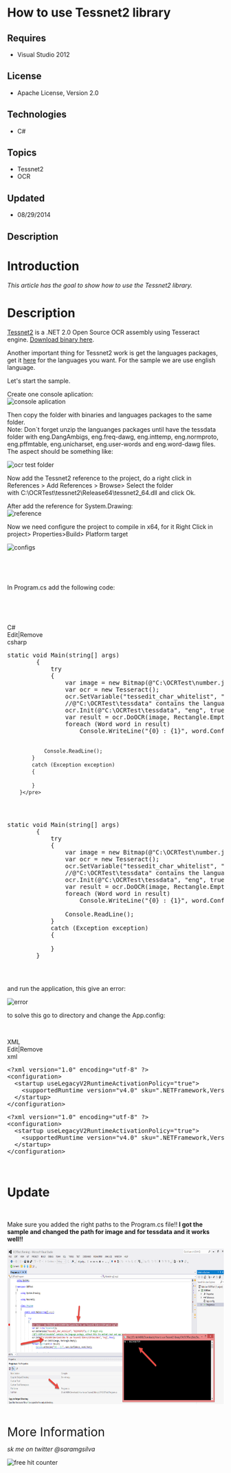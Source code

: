 # How to use Tessnet2 library
## Requires
- Visual Studio 2012
## License
- Apache License, Version 2.0
## Technologies
- C#
## Topics
- Tessnet2
- OCR
## Updated
- 08/29/2014
## Description

<h1>Introduction</h1>
<p><em><span>This article has the goal to show how to use the&nbsp;Tessnet2 library.</span></em></p>
<h1>Description</h1>
<p><a href="http://www.pixel-technology.com/freeware/tessnet2/">Tessnet2</a>&nbsp;is a .NET 2.0 Open Source OCR assembly using Tesseract engine.&nbsp;<a href="http://tmp.m4f.eu/tessnet2.zip">Download binary here</a>.</p>
<p>Another important thing for&nbsp;Tessnet2 work is get the languages packages, get it&nbsp;<a href="http://code.google.com/p/tesseract-ocr/downloads/list">here</a>&nbsp;for the languages you want. For the sample we are use english language.</p>
<p>Let's start the sample.</p>
<p>Create one console aplication:<br>
<img src="-consoleapplication.png" alt="console aplication"></p>
<p>Then copy the folder with binaries and languages packages to the same folder.<br>
Note: Don&acute;t forget unzip the languanges packages until have the tessdata folder with eng.DangAmbigs, eng.freq-dawg, eng.inttemp, eng.normproto, eng.pffmtable, eng.unicharset, eng.user-words and eng.word-dawg files.<br>
The aspect should be something like:</p>
<p><img src="-ocrtest.png" alt="ocr test folder"></p>
<p>Now add the&nbsp;Tessnet2 reference to the project, do a right click in References &gt; Add References &gt; Browse&gt; Select the folder with&nbsp;C:\OCRTest\tessnet2\Release64\tessnet2_64.dll and click Ok.</p>
<p>After add the reference for&nbsp;System.Drawing:<br>
<img src="-reference.png" alt="reference"></p>
<p>Now we need configure the project to compile in x64, for it Right Click in project&gt; Properties&gt;Build&gt; Platform target</p>
<p><img src="-config.png" alt="configs"></p>
<p>&nbsp;</p>
<p>&nbsp;</p>
<p>In Program.cs add the following code:</p>
<p>&nbsp;</p>
<p>&nbsp;</p>
<div class="scriptcode">
<div class="pluginEditHolder" pluginCommand="mceScriptCode">
<div class="title"><span>C#</span></div>
<div class="pluginLinkHolder"><span class="pluginEditHolderLink">Edit</span>|<span class="pluginRemoveHolderLink">Remove</span></div>
<span class="hidden">csharp</span>
<pre class="hidden">static void Main(string[] args)
        {
            try
            {
                var image = new Bitmap(@&quot;C:\OCRTest\number.jpg&quot;);
                var ocr = new Tesseract();
                ocr.SetVariable(&quot;tessedit_char_whitelist&quot;, &quot;0123456789&quot;); // If digit only
                //@&quot;C:\OCRTest\tessdata&quot; contains the language package, without this the method crash and app breaks
                ocr.Init(@&quot;C:\OCRTest\tessdata&quot;, &quot;eng&quot;, true); 
                var result = ocr.DoOCR(image, Rectangle.Empty);
                foreach (Word word in result)
                    Console.WriteLine(&quot;{0} : {1}&quot;, word.Confidence, word.Text);

                Console.ReadLine();
            }
            catch (Exception exception)
            {

            }
        }</pre>
<div class="preview">
<pre class="csharp"><span class="cs__keyword">static</span>&nbsp;<span class="cs__keyword">void</span>&nbsp;Main(<span class="cs__keyword">string</span>[]&nbsp;args)&nbsp;
&nbsp;&nbsp;&nbsp;&nbsp;&nbsp;&nbsp;&nbsp;&nbsp;{&nbsp;
&nbsp;&nbsp;&nbsp;&nbsp;&nbsp;&nbsp;&nbsp;&nbsp;&nbsp;&nbsp;&nbsp;&nbsp;<span class="cs__keyword">try</span>&nbsp;
&nbsp;&nbsp;&nbsp;&nbsp;&nbsp;&nbsp;&nbsp;&nbsp;&nbsp;&nbsp;&nbsp;&nbsp;{&nbsp;
&nbsp;&nbsp;&nbsp;&nbsp;&nbsp;&nbsp;&nbsp;&nbsp;&nbsp;&nbsp;&nbsp;&nbsp;&nbsp;&nbsp;&nbsp;&nbsp;var&nbsp;image&nbsp;=&nbsp;<span class="cs__keyword">new</span>&nbsp;Bitmap(@<span class="cs__string">&quot;C:\OCRTest\number.jpg&quot;</span>);&nbsp;
&nbsp;&nbsp;&nbsp;&nbsp;&nbsp;&nbsp;&nbsp;&nbsp;&nbsp;&nbsp;&nbsp;&nbsp;&nbsp;&nbsp;&nbsp;&nbsp;var&nbsp;ocr&nbsp;=&nbsp;<span class="cs__keyword">new</span>&nbsp;Tesseract();&nbsp;
&nbsp;&nbsp;&nbsp;&nbsp;&nbsp;&nbsp;&nbsp;&nbsp;&nbsp;&nbsp;&nbsp;&nbsp;&nbsp;&nbsp;&nbsp;&nbsp;ocr.SetVariable(<span class="cs__string">&quot;tessedit_char_whitelist&quot;</span>,&nbsp;<span class="cs__string">&quot;0123456789&quot;</span>);&nbsp;<span class="cs__com">//&nbsp;If&nbsp;digit&nbsp;only</span>&nbsp;
&nbsp;&nbsp;&nbsp;&nbsp;&nbsp;&nbsp;&nbsp;&nbsp;&nbsp;&nbsp;&nbsp;&nbsp;&nbsp;&nbsp;&nbsp;&nbsp;<span class="cs__com">//@&quot;C:\OCRTest\tessdata&quot;&nbsp;contains&nbsp;the&nbsp;language&nbsp;package,&nbsp;without&nbsp;this&nbsp;the&nbsp;method&nbsp;crash&nbsp;and&nbsp;app&nbsp;breaks</span>&nbsp;
&nbsp;&nbsp;&nbsp;&nbsp;&nbsp;&nbsp;&nbsp;&nbsp;&nbsp;&nbsp;&nbsp;&nbsp;&nbsp;&nbsp;&nbsp;&nbsp;ocr.Init(@<span class="cs__string">&quot;C:\OCRTest\tessdata&quot;</span>,&nbsp;<span class="cs__string">&quot;eng&quot;</span>,&nbsp;<span class="cs__keyword">true</span>);&nbsp;&nbsp;
&nbsp;&nbsp;&nbsp;&nbsp;&nbsp;&nbsp;&nbsp;&nbsp;&nbsp;&nbsp;&nbsp;&nbsp;&nbsp;&nbsp;&nbsp;&nbsp;var&nbsp;result&nbsp;=&nbsp;ocr.DoOCR(image,&nbsp;Rectangle.Empty);&nbsp;
&nbsp;&nbsp;&nbsp;&nbsp;&nbsp;&nbsp;&nbsp;&nbsp;&nbsp;&nbsp;&nbsp;&nbsp;&nbsp;&nbsp;&nbsp;&nbsp;<span class="cs__keyword">foreach</span>&nbsp;(Word&nbsp;word&nbsp;<span class="cs__keyword">in</span>&nbsp;result)&nbsp;
&nbsp;&nbsp;&nbsp;&nbsp;&nbsp;&nbsp;&nbsp;&nbsp;&nbsp;&nbsp;&nbsp;&nbsp;&nbsp;&nbsp;&nbsp;&nbsp;&nbsp;&nbsp;&nbsp;&nbsp;Console.WriteLine(<span class="cs__string">&quot;{0}&nbsp;:&nbsp;{1}&quot;</span>,&nbsp;word.Confidence,&nbsp;word.Text);&nbsp;
&nbsp;
&nbsp;&nbsp;&nbsp;&nbsp;&nbsp;&nbsp;&nbsp;&nbsp;&nbsp;&nbsp;&nbsp;&nbsp;&nbsp;&nbsp;&nbsp;&nbsp;Console.ReadLine();&nbsp;
&nbsp;&nbsp;&nbsp;&nbsp;&nbsp;&nbsp;&nbsp;&nbsp;&nbsp;&nbsp;&nbsp;&nbsp;}&nbsp;
&nbsp;&nbsp;&nbsp;&nbsp;&nbsp;&nbsp;&nbsp;&nbsp;&nbsp;&nbsp;&nbsp;&nbsp;<span class="cs__keyword">catch</span>&nbsp;(Exception&nbsp;exception)&nbsp;
&nbsp;&nbsp;&nbsp;&nbsp;&nbsp;&nbsp;&nbsp;&nbsp;&nbsp;&nbsp;&nbsp;&nbsp;{&nbsp;
&nbsp;
&nbsp;&nbsp;&nbsp;&nbsp;&nbsp;&nbsp;&nbsp;&nbsp;&nbsp;&nbsp;&nbsp;&nbsp;}&nbsp;
&nbsp;&nbsp;&nbsp;&nbsp;&nbsp;&nbsp;&nbsp;&nbsp;}</pre>
</div>
</div>
</div>
<p>and run the application, this give an error:</p>
<p><img src="-error.png" alt="error"></p>
<p>to solve this go to directory and change the App.config:</p>
<p>&nbsp;</p>
<div class="scriptcode">
<div class="pluginEditHolder" pluginCommand="mceScriptCode">
<div class="title"><span>XML</span></div>
<div class="pluginLinkHolder"><span class="pluginEditHolderLink">Edit</span>|<span class="pluginRemoveHolderLink">Remove</span></div>
<span class="hidden">xml</span>
<pre class="hidden">&lt;?xml version=&quot;1.0&quot; encoding=&quot;utf-8&quot; ?&gt;
&lt;configuration&gt;
  &lt;startup useLegacyV2RuntimeActivationPolicy=&quot;true&quot;&gt;
    &lt;supportedRuntime version=&quot;v4.0&quot; sku=&quot;.NETFramework,Version=v4.5&quot; /&gt;
  &lt;/startup&gt;
&lt;/configuration&gt;</pre>
<div class="preview">
<pre class="js">&lt;?xml&nbsp;version=<span class="js__string">&quot;1.0&quot;</span>&nbsp;encoding=<span class="js__string">&quot;utf-8&quot;</span>&nbsp;?&gt;&nbsp;
&lt;configuration&gt;&nbsp;
&nbsp;&nbsp;&lt;startup&nbsp;useLegacyV2RuntimeActivationPolicy=<span class="js__string">&quot;true&quot;</span>&gt;&nbsp;
&nbsp;&nbsp;&nbsp;&nbsp;&lt;supportedRuntime&nbsp;version=<span class="js__string">&quot;v4.0&quot;</span>&nbsp;sku=<span class="js__string">&quot;.NETFramework,Version=v4.5&quot;</span>&nbsp;/&gt;&nbsp;
&nbsp;&nbsp;&lt;/startup&gt;&nbsp;
&lt;/configuration&gt;</pre>
</div>
</div>
</div>
<div class="endscriptcode">&nbsp;</div>
<h1 class="endscriptcode"><strong>Update</strong></h1>
<p>&nbsp;</p>
<p>Make sure you added the right paths to the Program.cs file!!<strong> I got the sample and changed the path for image and for tessdata and it works well!!<br>
</strong></p>
<div class="endscriptcode"><img id="115248" src="115248-tessnet%202.png" alt="" width="738" height="361"></div>
<div class="endscriptcode"></div>
<p>&nbsp;</p>
<p><span style="font-size:2em">More Information</span></p>
<p><em>sk me on twitter @saramgsilva</em></p>
<p><a><img src="-" alt="free hit counter" style="border:none"></a></p>
